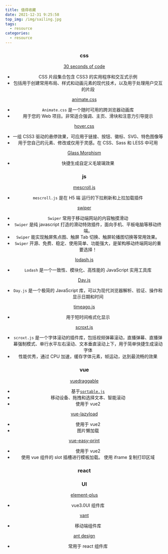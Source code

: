 ```yaml
---
title: 值得收藏
date: 2021-12-31 9:25:58
top_img: /img/sailing.jpg
tags:
  - resource
categories:
  - resource
---
```


### <center>**css**<center>

[<center>30 seconds of code<center>](https://www.30secondsofcode.org/css/p/1)

- CSS 片段集合包含 CSS3 的实用程序和交互式示例
- 包括用于创建常用布局、样式和动画元素的现代技术，以及用于处理用户交互的片段

[<center>animate.css<center>](https://animate.style/)

- `Animate.css` 是一个随时可用的跨浏览器动画库
- 用于您的 Web 项目。非常适合强调、主页、滑块和注意力引导提示

[<center>hover.css<center>](https://ianlunn.github.io/Hover/)

- 一组 CSS3 驱动的悬停效果，可应用于链接、按钮、徽标、SVG、特色图像等
- 用于您自己的元素、修改或仅用于灵感。在 CSS、Sass 和 LESS 中可用

[<center>Glass Morphism<center>](https://glassgenerator.netlify.app/)

- 快捷生成自定义毛玻璃效果

### <center>**js**<center>

[<center>mescroll.js<center>](http://www.mescroll.com/api.html#begin)

- `mescroll.js` 是在 H5 端 运行的下拉刷新和上拉加载插件

[<center>swiper<center>](https://www.swiper.com.cn/)

- `Swiper` 常用于移动端网站的内容触摸滑动
- `Swiper` 是纯 javascript 打造的滑动特效插件，面向手机、平板电脑等移动终端。
- `Swiper` 能实现触屏焦点图、触屏 Tab 切换、触屏轮播图切换等常用效果。
- `Swiper` 开源、免费、稳定、使用简单、功能强大，是架构移动终端网站的重要选择！

[<center>lodash.js<center>](https://www.lodashjs.com/)

- `Lodash` 是一个一致性、模块化、高性能的 JavaScript 实用工具库

[<center>Day.js<center>](https://dayjs.fenxianglu.cn/)

- `Day.js` 是一个极简的 JavaScript 库，可以为现代浏览器解析、验证、操作和显示日期和时间

[<center>timeago.js<center>](https://github.com/hustcc/timeago.js)

- 用于短时间格式化显示

[<center>scroxt.js<center>](https://github.com/chenjianfang/scroxt)

- `scroxt.js` 是一个字体滚动的插件库，包括视频弹幕滚动，直播弹幕、直播弹幕强制模式、单行水平左右滚动、文本垂直滚动上下，用于简单快捷生成滚动字体
- 性能优秀，通过 CPU 加速，缓存字体元素，帧运动，达到最流畅的效果

### <center>**vue**<center>

[<center>vuedraggable<center>](https://www.itxst.com/vue-draggable/tutorial.html)

- 基于[`sortable.js`](https://www.itxst.com/sortablejs/neuinffi.html)
- 移动设备、拖拽和选择文本、智能滚动
- 使用于 vue2

[<center>vue-lazyload<center>](https://www.npmjs.com/package/vue-lazyload)

- 使用于 vue2
- 图片懒加载

[<center>vue-easy-print<center>](https://www.npmjs.com/package/vue-easy-print)

- 使用于 vue2
- 使用 vue 组件的 slot 插槽进行模板加载。 使用 iframe 复制打印区域

### <center>**react**<center>

### <center>**UI**<center>

[<center>element-plus<center>](https://doc-archive.element-plus.org/#/zh-CN)

- vue3.0UI 组件库

[<center>vant<center>](https://youzan.github.io/vant/v3/#/zh-CN)

- 移动端组件库

[<center>ant design<center>](https://ant.design/index-cn)

- 常用于 react 组件库
